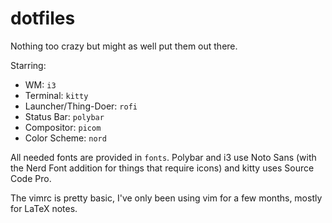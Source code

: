 # dotfiles

Nothing too crazy but might as well put them out there.

Starring: 
 - WM: `i3`
 - Terminal: `kitty`
 - Launcher/Thing-Doer: `rofi`
 - Status Bar: `polybar`
 - Compositor: `picom`
 - Color Scheme: `nord`

All needed fonts are provided in `fonts`. Polybar and i3 use Noto Sans (with the Nerd Font addition for things that require icons) and kitty uses Source Code Pro.

The vimrc is pretty basic, I've only been using vim for a few months, mostly for LaTeX notes.
